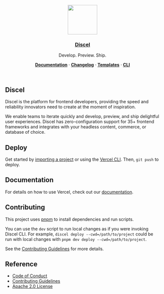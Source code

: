 <p align="center">
  <a href="https://discel.com">
    <img src="https://assets.discel.com/image/upload/v1588805858/repositories/discel/logo.png" height="96">
    <h3 align="center">Discel</h3>
  </a>
</p>

<p align="center">
  Develop. Preview. Ship.
</p>

<p align="center">
  <a href="https://discel.com/docs"><strong>Documentation</strong></a> ·
  <a href="https://discel.com/changelog"><strong>Changelog</strong></a> ·
  <a href="https://discel.com/templates"><strong>Templates</strong></a> ·
  <a href="https://discel.com/cli"><strong>CLI</strong></a>
</p>
<br/>

## Discel

Discel is the platform for frontend developers, providing the speed and reliability innovators need to create at the moment of inspiration.

We enable teams to iterate quickly and develop, preview, and ship delightful user experiences. Discel has zero-configuration support for 35+ frontend frameworks and integrates with your headless content, commerce, or database of choice.

## Deploy

Get started by [importing a project](https://discel.com/new) or using the [Vercel CLI](https://discel.com/cli). Then, `git push` to deploy.

## Documentation

For details on how to use Vercel, check out our [documentation](https://discel.com/docs).

## Contributing

This project uses [pnpm](https://pnpm.io/) to install dependencies and run scripts.

You can use the `dev` script to run local changes as if you were invoking Discel CLI. For example, `discel deploy --cwd=/path/to/project` could be run with local changes with `pnpm dev deploy --cwd=/path/to/project`.

See the [Contributing Guidelines](./.github/CONTRIBUTING.md) for more details.

## Reference

- [Code of Conduct](./.github/CODE_OF_CONDUCT.md)
- [Contributing Guidelines](./.github/CONTRIBUTING.md)
- [Apache 2.0 License](./LICENSE)
